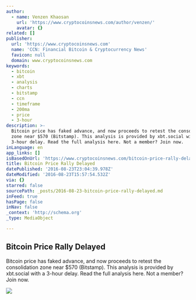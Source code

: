 ```yaml
---
author:
  - name: Venzen Khaosan
    url: 'https://www.cryptocoinsnews.com/author/venzen/'
    avatar: {}
related: []
publisher:
  url: 'https://www.cryptocoinsnews.com'
  name: 'CCN: Financial Bitcoin & Cryptocurrency News'
  favicon: null
  domain: www.cryptocoinsnews.com
keywords:
  - bitcoin
  - xbt
  - analysis
  - charts
  - bitstamp
  - ccn
  - timeframe
  - 200ma
  - price
  - 3-hour
description: >-
  Bitcoin price has faked advance, and now proceeds to retest the consolidation
  zone near $570 (Bitstamp). This analysis is provided by xbt.social with a
  3-hour delay. Read the full analysis here. Not a member? Join now.
inLanguage: en
app_links: []
isBasedOnUrl: 'https://www.cryptocoinsnews.com/bitcoin-price-rally-delayed/'
title: Bitcoin Price Rally Delayed
datePublished: '2016-08-23T23:04:39.978Z'
dateModified: '2016-08-23T15:57:54.532Z'
via: {}
starred: false
sourcePath: _posts/2016-08-23-bitcoin-price-rally-delayed.md
inFeed: true
hasPage: false
inNav: false
_context: 'http://schema.org'
_type: MediaObject

---
```

<article style=""><h1>Bitcoin Price Rally Delayed</h1><p>Bitcoin price has faked advance, and now proceeds to retest the consolidation zone near $570 (Bitstamp). This analysis is provided by xbt.social with a 3-hour delay. Read the full analysis here. Not a member? Join now.</p><img src="https://www.cryptocoinsnews.com/wp-content/uploads/2016/08/Selection_20160823_002.png" /></article>
